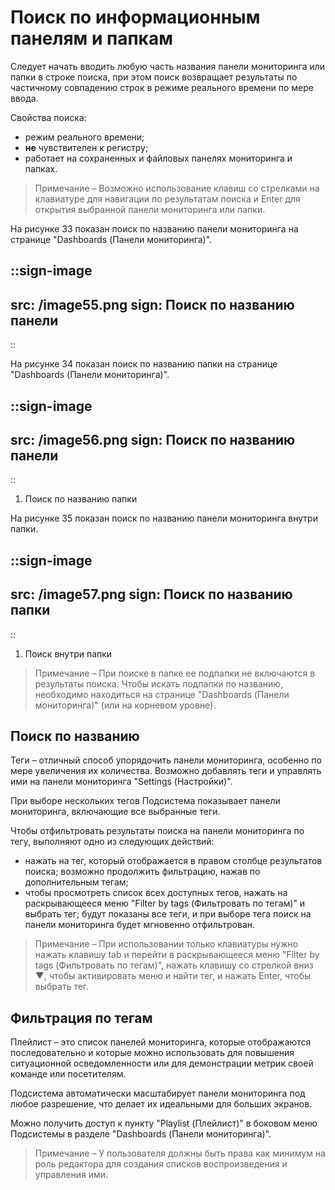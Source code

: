 # Поиск по информационным панелям и папкам

Следует начать вводить любую часть названия панели мониторинга или папки в строке поиска, при этом поиск возвращает результаты по частичному совпадению строк в режиме реального времени по мере ввода.

Свойства поиска:

- режим реального времени;
- **не** чувствителен к регистру;
- работает на сохраненных и файловых панелях мониторинга и папках.

> Примечание – Возможно использование клавиш со стрелками на клавиатуре для навигации по результатам поиска и Enter для открытия выбранной панели мониторинга или папки.

На рисунке 33 показан поиск по названию панели мониторинга на странице "Dashboards (Панели мониторинга)".

::sign-image
---
src: /image55.png
sign: Поиск по названию панели
---
::

На рисунке 34 показан поиск по названию папки на странице "Dashboards (Панели мониторинга)".

::sign-image
---
src: /image56.png
sign: Поиск по названию панели
---
::

1. Поиск по названию папки

На рисунке 35 показан поиск по названию панели мониторинга внутри папки.

::sign-image
---
src: /image57.png
sign: Поиск по названию папки
---
::

1. Поиск внутри папки

> Примечание – При поиске в папке ее подпапки не включаются в результаты поиска. Чтобы искать подпапки по названию, необходимо находиться на странице "Dashboards (Панели мониторинга)" (или на корневом уровне).

## Поиск по названию

Теги – отличный способ упорядочить панели мониторинга, особенно по мере увеличения их количества. Возможно добавлять теги и управлять ими на панели мониторинга "Settings (Настройки)".

При выборе нескольких тегов Подсистема показывает панели мониторинга, включающие все выбранные теги.

Чтобы отфильтровать результаты поиска на панели мониторинга по тегу, выполняют одно из следующих действий:

- нажать на тег, который отображается в правом столбце результатов поиска; возможно продолжить фильтрацию, нажав по дополнительным тегам;
- чтобы просмотреть список всех доступных тегов, нажать на раскрывающееся меню "Filter by tags (Фильтровать по тегам)" и выбрать тег; будут показаны все теги, и при выборе тега поиск на панели мониторинга будет мгновенно отфильтрован.

> Примечание – При использовании только клавиатуры нужно нажать клавишу tab и перейти в раскрывающееся меню "Filter by tags (Фильтровать по тегам)", нажать клавишу со стрелкой вниз ▼, чтобы активировать меню и найти тег, и нажать Enter, чтобы выбрать тег.

## Фильтрация по тегам

Плейлист – это список панелей мониторинга, которые отображаются последовательно и которые можно использовать для повышения ситуационной осведомленности или для демонстрации метрик своей команде или посетителям.

Подсистема автоматически масштабирует панели мониторинга под любое разрешение, что делает их идеальными для больших экранов.

Можно получить доступ к пункту "Playlist (Плейлист)" в боковом меню Подсистемы в разделе "Dashboards (Панели мониторинга)".

> Примечание – У пользователя должны быть права как минимум на роль редактора для создания списков воспроизведения и управления ими.